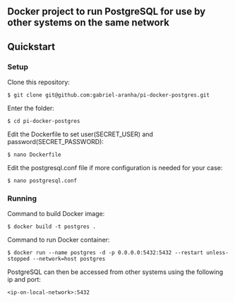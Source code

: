 ## Docker project to run PostgreSQL for use by other systems on the same network

## Quickstart

### Setup
Clone this repository:
```
$ git clone git@github.com:gabriel-aranha/pi-docker-postgres.git
```
Enter the folder:
```
$ cd pi-docker-postgres
```
Edit the Dockerfile to set user(SECRET_USER) and password(SECRET_PASSWORD):
```
$ nano Dockerfile
```
Edit the postgresql.conf file if more configuration is needed for your case:
```
$ nano postgresql.conf
```

### Running
Command to build Docker image:
```
$ docker build -t postgres .
```
Command to run Docker container:
```
$ docker run --name postgres -d -p 0.0.0.0:5432:5432 --restart unless-stopped --network=host postgres
```
PostgreSQL can then be accessed from other systems using the following ip and port:
```
<ip-on-local-network>:5432
```
